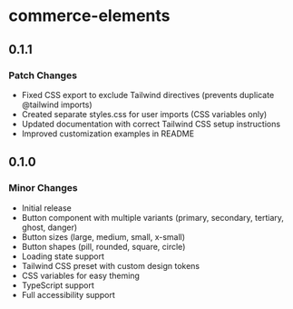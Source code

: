 # commerce-elements

## 0.1.1

### Patch Changes

- Fixed CSS export to exclude Tailwind directives (prevents duplicate @tailwind imports)
- Created separate styles.css for user imports (CSS variables only)
- Updated documentation with correct Tailwind CSS setup instructions
- Improved customization examples in README

## 0.1.0

### Minor Changes

- Initial release
- Button component with multiple variants (primary, secondary, tertiary, ghost, danger)
- Button sizes (large, medium, small, x-small)
- Button shapes (pill, rounded, square, circle)
- Loading state support
- Tailwind CSS preset with custom design tokens
- CSS variables for easy theming
- TypeScript support
- Full accessibility support
